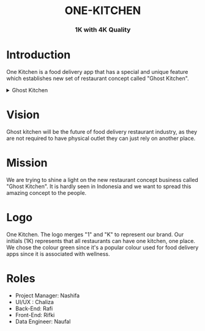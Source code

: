<h1 style="text-align: center;">ONE-KITCHEN</h1>
<h3 style="text-align: center;"> 1K with 4K Quality </h3>

# Introduction

One Kitchen is a food delivery app that has a special and unique feature which establishes new set of restaurant concept called "Ghost Kitchen".

<details>
   <summary>Ghost Kitchen</summary>
   <p>Ghost kitchens or dark kitchens are professional kitchens designed specifically for food delivery services. These delivery kitchens are strategically located in areas where there is a high demand for delivery. They do not have a physical store, and their menus are only available for delivery. These virtual restaurants work like digital storefronts, with a small number of staff members working in the back to fulfill online orders. Because they are digital, they have the potential to reach more customers than traditional physical locations.</p>
</details>



# Vision

Ghost kitchen will be the future of food delivery restaurant industry, as they are not required to have physical outlet they can just rely on another place.

# Mission

We are trying to shine a light on the new restaurant concept business called "Ghost Kitchen". It is hardly seen in Indonesia and we want to spread this amazing concept to the people.

# Logo

One Kitchen. The logo merges "1" and "K" to represent our brand. Our initials (1K) represents that all restaurants can have one kitchen, one place. We chose the colour green since it's a popular colour used for food delivery apps since it is associated with wellness.

# Roles

- Project Manager: Nashifa
- UI/UX : Chaliza
- Back-End: Rafi
- Front-End: Rifki
- Data Engineer: Naufal
